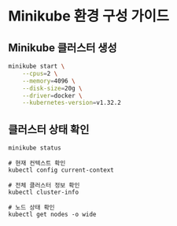 # Minikube 환경 구성 가이드

## Minikube 클러스터 생성

```bash
minikube start \
    --cpus=2 \
    --memory=4096 \
    --disk-size=20g \
    --driver=docker \
    --kubernetes-version=v1.32.2
```

## 클러스터 상태 확인
```
minikube status

# 현재 컨텍스트 확인
kubectl config current-context

# 전체 클러스터 정보 확인
kubectl cluster-info

# 노드 상태 확인
kubectl get nodes -o wide
```





